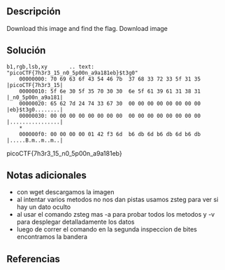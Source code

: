 ## Descripción
Download this image and find the flag.
Download image
## Solución
```
b1,rgb,lsb,xy       .. text: "picoCTF{7h3r3_15_n0_5p00n_a9a181eb}$t3g0"
    00000000: 70 69 63 6f 43 54 46 7b  37 68 33 72 33 5f 31 35  |picoCTF{7h3r3_15|
    00000010: 5f 6e 30 5f 35 70 30 30  6e 5f 61 39 61 31 38 31  |_n0_5p00n_a9a181|
    00000020: 65 62 7d 24 74 33 67 30  00 00 00 00 00 00 00 00  |eb}$t3g0........|
    00000030: 00 00 00 00 00 00 00 00  00 00 00 00 00 00 00 00  |................|
    *
    000000f0: 00 00 00 00 01 42 f3 6d  b6 db 6d b6 db 6d b6 db  |.....B.m..m..m..|
```

picoCTF{7h3r3_15_n0_5p00n_a9a181eb}

## Notas adicionales
+ con wget descargamos la imagen
+ al intentar varios metodos no nos dan pistas usamos zsteg para ver si hay un dato oculto
+ al usar el comando zsteg mas -a para probar todos los metodos y -v para desplegar detalladamente los datos
+ luego de correr el comando en la segunda inspeccion de bites encontramos la bandera
## Referencias
